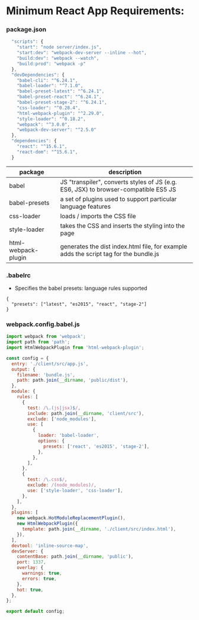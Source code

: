 # Minimum React App  Requirements:

### package.json
```js
  "scripts": {
    "start": "node server/index.js",
    "start:dev": "webpack-dev-server --inline --hot",
    "build:dev": "webpack --watch",
    "build:prod": "webpack -p"
  },
  "devDependencies": {
    "babel-cli": "^6.24.1",
    "babel-loader": "^7.1.0",
    "babel-preset-latest": "^6.24.1",
    "babel-preset-react": "^6.24.1",
    "babel-preset-stage-2": "^6.24.1",
    "css-loader": "^0.28.4",
    "html-webpack-plugin": "^2.29.0",
    "style-loader": "^0.18.2",
    "webpack": "^3.0.0",
    "webpack-dev-server": "^2.5.0"
  },
  "dependencies": {
    "react": "^15.6.1",
    "react-dom": "^15.6.1",
  }
```

package | description
---|---
babel | JS "transpiler", converts styles of JS (e.g. ES6, JSX) to browser-compatible ES5 JS
babel-presets | a set of plugins used to support particular language features
css-loader | loads / imports the CSS file
style-loader | takes the CSS and inserts the styling into the page
html-webpack-plugin | generates the dist index.html file, for example adds the script tag for the bundle.js

### .babelrc
- Specifies the babel presets: language rules supported

```
{
  "presets": ["latest", "es2015", "react", "stage-2"]
}
```

### webpack.config.babel.js

```js
import webpack from 'webpack';
import path from 'path';
import HtmlWebpackPlugin from 'html-webpack-plugin';

const config = {
  entry: './client/src/app.js',
  output: {
    filename: 'bundle.js',
    path: path.join(__dirname, 'public/dist'),
  },
  module: {
    rules: [
      {
        test: /\.(js|jsx)$/,
        include: path.join(__dirname, 'client/src'),
        exclude: ['node_modules'],
        use: [
          {
            loader: 'babel-loader',
            options: {
              presets: ['react', 'es2015', 'stage-2'],
            },
          },
        ],
      },
      {
        test: /\.css$/,
        exclude: /(node_modules)/,
        use: ['style-loader', 'css-loader'],
      },
    ],
  },
  plugins: [
    new webpack.HotModuleReplacementPlugin(),
    new HtmlWebpackPlugin({
      template: path.join(__dirname, './client/src/index.html'),
    }),
  ],
  devtool: 'inline-source-map',
  devServer: {
    contentBase: path.join(__dirname, 'public'),
    port: 1337,
    overlay: {
      warnings: true,
      errors: true,
    },
    hot: true,
  },
};

export default config;

```